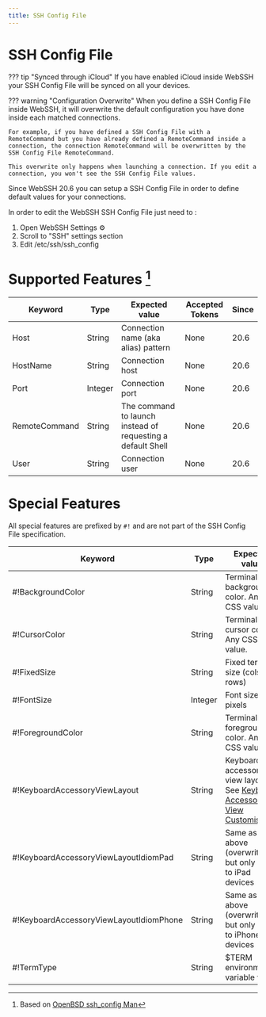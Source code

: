 ```yaml
---
title: SSH Config File
---
```


# SSH Config File

??? tip "Synced through iCloud"
    If you have enabled iCloud inside WebSSH your SSH Config File will be synced on all your devices.

??? warning "Configuration Overwrite"
    When you define a SSH Config File inside WebSSH, it will overwrite the default configuration you have done inside each matched connections.

    For example, if you have defined a SSH Config File with a RemoteCommand but you have already defined a RemoteCommand inside a connection, the connection RemoteCommand will be overwritten by the SSH Config File RemoteCommand.

    This overwrite only happens when launching a connection. If you edit a connection, you won't see the SSH Config File values.

Since WebSSH 20.6 you can setup a SSH Config File in order to define default values for your connections.

In order to edit the WebSSH SSH Config File just need to :

1. Open WebSSH Settings :gear:
2. Scroll to "SSH" settings section
3.  Edit /etc/ssh/ssh_config

# Supported Features [^1]
| Keyword | Type | Expected value | Accepted Tokens | Since |
| --- | --- | --- | --- | --- |
| Host | String | Connection name (aka alias) pattern | None | 20.6 |
| HostName | String | Connection host | None | 20.6 |
| Port | Integer | Connection port | None | 20.6 |
| RemoteCommand | String | The command to launch instead of requesting a default Shell | None | 20.6 |
| User | String | Connection user | None | 20.6 |

# Special Features 
All special features are prefixed by `#!` and are not part of the SSH Config File specification.

| Keyword | Type | Expected value | Since | Example usage |
| --- | --- | --- | --- | --- |
| #!BackgroundColor | String | Terminal background color. Any CSS value. | 22.4 | `#!BackgroundColor pink` |
| #!CursorColor | String | Terminal cursor color. Any CSS value. | 22.4 | `#!CursorColor magenta` |
| #!FixedSize | String | Fixed terminal size (cols **x** rows) | 21.4 | `#!FixedSize 80x25` |
| #!FontSize | Integer | Font size in pixels | 21.1 | `#!FontSize 14` |
| #!ForegroundColor | String | Terminal foreground color. Any CSS value. | 22.4 | `#!ForegroundColor grey` |
| #!KeyboardAccessoryViewLayout | String | Keyboard accessory view layout. See [Keyboard Accessory View Customisation](/documentation/help/howtos/SSH/customise-keyboard-accessory-view-layout/) | 23.0 | `#!KeyboardAccessoryView {ESC}{TAB}{CTL}{FN}[/][*]{ARROWS}[|][:][-][!]{PJUMP}{INS}{PGUP}{PGDN}{HOME}{END}[$][.]` |
| #!KeyboardAccessoryViewLayoutIdiomPad | String | Same as above (overwrites) but only apply to iPad devices | 23.0 | See above |
| #!KeyboardAccessoryViewLayoutIdiomPhone | String | Same as above (overwrites) but only apply to iPhone devices | 23.0 | See above |
| #!TermType | String | $TERM environment variable value | 21.4 | `#!TermType xterm-256color` |

[^1]: Based on [OpenBSD ssh_config Man](https://man.openbsd.org/cgi-bin/man.cgi/OpenBSD-current/man5/ssh_config.5?query=ssh_config&sec=5)